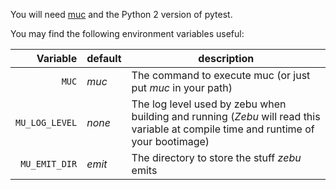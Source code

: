 <!--
Copyright 2017 The Australian National University

Licensed under the Apache License, Version 2.0 (the "License");
you may not use this file except in compliance with the License.
You may obtain a copy of the License at

    http://www.apache.org/licenses/LICENSE-2.0

Unless required by applicable law or agreed to in writing, software
distributed under the License is distributed on an "AS IS" BASIS,
WITHOUT WARRANTIES OR CONDITIONS OF ANY KIND, either express or implied.
See the License for the specific language governing permissions and
limitations under the License.
-->

You will need [muc](https://gitlab.anu.edu.au/mu/mu-tool-compiler) and the Python 2 version of pytest.

You may find the following environment variables useful:

Variable       | default | description
--------------:|---------|-------------------------
`MUC`          | _muc_   | The command to execute muc (or just put _muc_ in your path)
`MU_LOG_LEVEL` | _none_	 | The log level used by zebu when building and running (_Zebu_ will read this variable at compile time and runtime of your bootimage)
`MU_EMIT_DIR`  | _emit_  | The directory to store the stuff _zebu_ emits
